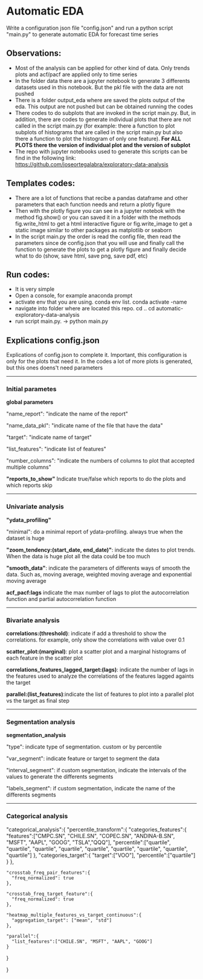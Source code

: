 # Automatic EDA
Write a configuration json file "config.json" and run a python script "main.py" to generate automatic EDA for forecast time series


## Observations:
- Most of the analysis can be applied for other kind of data. Only trends plots and acf/pacf are applied only to time series
- In the folder data there are a jupyter notebook to generate 3 differents datasets used in this notebook. But the pkl file with the data are 
not pushed
- There is a folder output_eda where are saved the plots output of the eda. This output are not pushed but can be obtained running the codes
- There codes to do subplots that are invoked in the script main.py. But, in addition, there are codes to generate individual plots that there are not called in the script main.py (for example: there a function to plot subplots of histograms that are called in the script main.py but also there a function to plot the histogram of only one feature). **For ALL PLOTS there the version of individual plot and the version of subplot**
- The repo with jupyter notebooks used to generate this scripts can be find in the following link: https://github.com/joseortegalabra/exploratory-data-analysis


## Templates codes:
- There are a lot of functions that recibe a pandas dataframe and other parameters that each function needs and return a plotly figure
- Then with the plotly figure you can see in a jupyter notebok with the method fig.show() or you can saved it in a folder with the methods
fig.write_html to get a html interactive figure or fig.write_image to get a static image similar to other packages as matplotlib or seaborn
- In the script main.py the order is read the config file, then read the parameters since de config.json that you will use and finally call the function
to generate the plots to get a plotly figure and finally decide what to do (show, save html, save png, save pdf, etc)


## Run codes:
- It is very simple
- Open a console, for example anaconda prompt
- activate env that you are using. conda env list. conda activate -name
- navigate into folder where are located this repo. cd .. cd automatic-exploratory-data-analysis
- run script main.py.  -> python main.py


## Explications config.json
Explications of config.json to complete it. Important, this configuration is only for the plots that need it. In the codes a lot of more plots is generated, but this ones doens't need parameters

---

### Initial parametes

**global parameters**

"name_report": "indicate the name of the report"

"name_data_pkl": "indicate name of the file that have the data"

"target": "indicate name of target"

"list_features": "indicate list of features"

"number_columns": "indicate the numbers of columns to plot that accepted multiple columns"

**"reports_to_show"**
Indicate true/false which reports to do the plots and which reports skip


---
### Univariate analysis

**"ydata_profiling"**

"minimal": do a minimal report of ydata-profiling. always true when the dataset is huge


**"zoom_tendency:(start_date, end_date)"**: indicate the dates to plot trends. When the data is huge plot all the data could be too much

**"smooth_data"**: indicate the parameters of differents ways of smooth the data. Such as, moving average, weighted moving average and exponential moving average

**acf_pacf:lags** indicate the max number of lags to plot the autocorrelation function and partial autocorrelation function



---
### Bivariate analysis

**correlations:(threshold)**: indicate if add a threshold to show the correlations. for example, only show the correlations with value over 0.1 

**scatter_plot:(marginal)**: plot a scatter plot and a marginal histograms of each feature in the scatter plot

**correlations_features_lagged_target:(lags)**: indicate the number of lags in the features used to analyze the correlations of the features lagged againts the target

**parallel:(list_features)**:indicate the list of features to plot into a parallel plot vs the target as final step 


---
### Segmentation analysis

**segmentation_analysis**

"type": indicate type of segmentation. custom or by percentile

"var_segment": indicate feature or target to segment the data

"interval_segment": if custom segmentation, indicate the intervals of the values to generate the differents segments

"labels_segment": if custom segmentation, indicate the name of the differents segments



---
### Categorical analysis



  "categorical_analysis":{
    "percentile_transform":{
      "categories_features":{
        "features":["CMPC.SN", "CHILE.SN", "COPEC.SN", "ANDINA-B.SN", "MSFT", "AAPL", "GOOG", "TSLA","QQQ"],
        "percentile":["quartile", "quartile", "quartile", "quartile", "quartile", "quartile", "quartile", "quartile", "quartile"]
      },
      "categories_target":{
        "target":["VOO"],
        "percentile":["quartile"]
      }
    },

    "crosstab_freq_pair_features":{
      "freq_normalized": true
    },

    "crosstab_freq_target_feature":{
      "freq_normalized": true
    },

    "heatmap_multiple_features_vs_target_continuous":{
      "aggregation_target": ["mean", "std"]
    },

    "parallel":{
      "list_features":["CHILE.SN", "MSFT", "AAPL", "GOOG"]
    }
  }

}

